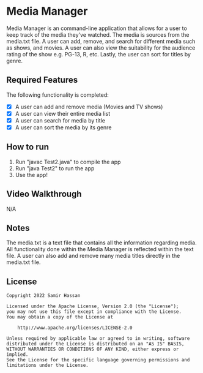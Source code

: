 # Media Manager

Media Manager is an command-line application that allows for a user to keep track of the media they've watched. The media is sources from the media.txt file. A user can add, remove, and search for different media such as shows, and movies. A user can also view the suitability for the audience rating of the show e.g. PG-13, R, etc. Lastly, the user can sort for titles by genre.

## Required Features

The following functionality is completed:

- [X] A user can add and remove media (Movies and TV shows)
- [X] A user can view their entire media list
- [X] A user can search for media by title
- [X] A user can sort the media by its genre

## How to run

1. Run "javac Test2.java" to compile the app
2. Run "java Test2" to run the app
3. Use the app!

## Video Walkthrough

N/A

## Notes

The media.txt is a text file that contains all the information regarding media. All functionality done within the Media Manager is reflected within the text file. A user can also add and remove many media titles directly in the media.txt file.

## License

    Copyright 2022 Samir Hassan

    Licensed under the Apache License, Version 2.0 (the "License");
    you may not use this file except in compliance with the License.
    You may obtain a copy of the License at

        http://www.apache.org/licenses/LICENSE-2.0

    Unless required by applicable law or agreed to in writing, software
    distributed under the License is distributed on an "AS IS" BASIS,
    WITHOUT WARRANTIES OR CONDITIONS OF ANY KIND, either express or implied.
    See the License for the specific language governing permissions and
    limitations under the License.

